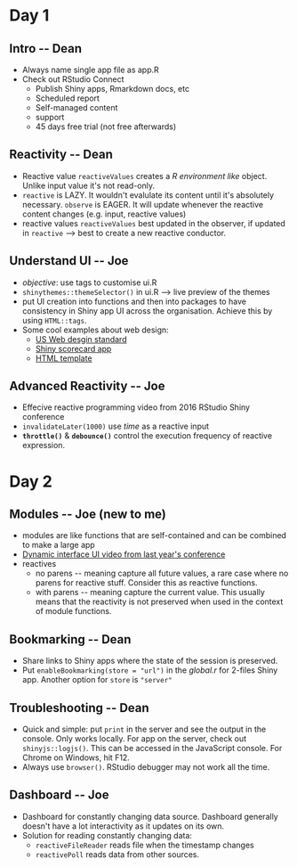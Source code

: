 # Day 1

## Intro -- Dean

* Always name single app file as app.R
* Check out RStudio Connect
    - Publish Shiny apps, Rmarkdown docs, etc
    - Scheduled report
    - Self-managed content
    - support
    - 45 days free trial (not free afterwards)

## Reactivity -- Dean

* Reactive value `reactiveValues` creates a _R environment like_ object.
Unlike input value it's not read-only.
* `reactive` is LAZY. It wouldn't evalulate its content until it's absolutely necessary.
`observe` is EAGER. It will update whenever the reactive content changes (e.g. input, reactive values)
* reactive values `reactiveValues` best updated in the observer, if updated in `reactive` --> best to create a new reactive conductor.

## Understand UI -- Joe

* _objective_: use tags to customise ui.R
* `shinythemes::themeSelector()` in ui.R --> live preview of the themes
* put UI creation into functions and then into packages to have consistency in Shiny app UI across the organisation. Achieve this by using `HTML::tags`.
* Some cool examples about web design:
    - [US Web desgin standard](https://18f.gsa.gov/2015/09/28/web-design-standards/)
    - [Shiny scorecard app](https://github.com/jcheng5/scorecard-app)
    - [HTML template](https://shiny.rstudio.com/articles/templates.html)

## Advanced Reactivity -- Joe

* Effecive reactive programming video from 2016 RStudio Shiny conference
* `invalidateLater(1000)` use _time_ as a reactive input
* __`throttle()`__ & __`debounce()`__ control the execution frequency of reactive expression.


# Day 2

## Modules -- Joe (new to me)

* modules are like functions that are self-contained and can be combined to make a large app
* [Dynamic interface UI video from last year's conference](https://www.rstudio.com/resources/videos/dynamic-shiny-interfaces/)
* reactives
    - no parens -- meaning capture all future values, a rare case where no parens for reactive stuff. Consider this as reactive functions.
    - with parens -- meaning capture the current value. This usually means that the reactivity is not preserved when used in the context of module functions.
    
## Bookmarking -- Dean

* Share links to Shiny apps where the state of the session is preserved.
* Put `enableBookmarking(store = "url")` in the _global.r_ for 2-files Shiny app. Another option for `store` is `"server"`

## Troubleshooting -- Dean

* Quick and simple: put `print` in the server and see the output in the console. Only works locally. For app on the server, check out `shinyjs::logjs()`. This can be accessed in the JavaScript console. For Chrome on Windows, hit F12.
* Always use `browser()`. RStudio debugger may not work all the time.

## Dashboard -- Joe

* Dashboard for constantly changing data source. Dashboard generally doesn't have a lot interactivity as it updates on its own.
* Solution for reading constantly changing data:
    - `reactiveFileReader` reads file when the timestamp changes
    - `reactivePoll` reads data from other sources.
    
    




